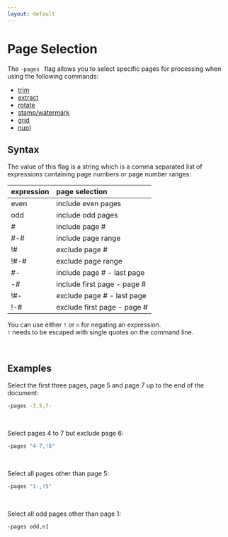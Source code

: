 ```yaml
---
layout: default
---
```


# Page Selection

The `-pages ` flag allows you to select specific pages for processing when using the following commands:

* [trim](../core/split.md)
* [extract](../extract/extract.md)
* [rotate](../core/rotate.md)
* [stamp/watermark](../core/stamp.md)
* [grid](../core/grid.md)
* [nup](../core/nup.md))

## Syntax

The value of this flag is a string which is a comma separated list of expressions containing page numbers or page number ranges:

| expression | page selection
|:-----------|:-----------
| even       | include even pages
| odd        | include odd pages
| #          | include page #
| #-#        | include page range
| !#         | exclude page #
| !#-#       | exclude page range
| #-         | include page # - last page
| -#         | include first page - page #
| !#-        | exclude page # - last page
| !-#        | exclude first page - page #

You can use either `!` or `n` for negating an expression.<br>
`!` needs to be escaped with single quotes on the command line.


<br>

## Examples

Select the first three pages, page 5 and page 7 up to the end of the document:
```sh
-pages -3,5,7-
```

<br>

Select pages 4 to 7 but exclude page 6:

```sh
-pages "4-7,!6"
``` 

<br>

Select all pages other than page 5:

```sh
-pages "1-,!5" 
```

<br>

Select all odd pages other than page 1:

```sh
-pages odd,n1
```